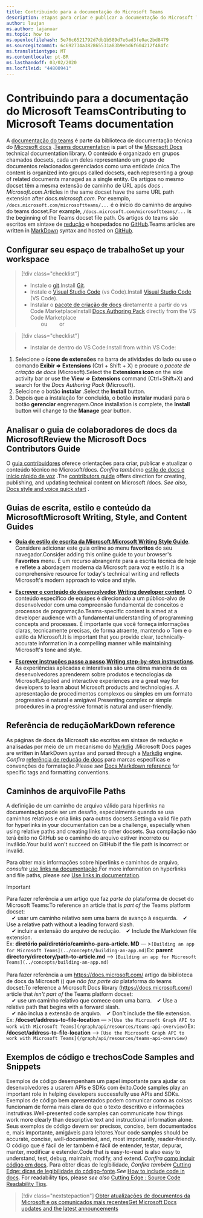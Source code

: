 ```yaml
---
title: Contribuindo para a documentação do Microsoft Teams
description: etapas para criar e publicar a documentação do Microsoft Teams
author: laujan
ms.author: lajanuar
ms.topic: how to
ms.openlocfilehash: 5e76c6521792d7db1b589d7e6ad3fe0ac2bd8479
ms.sourcegitcommit: 6c692734a382865531a83b9ebd6f604212f484fc
ms.translationtype: MT
ms.contentlocale: pt-BR
ms.lasthandoff: 03/02/2020
ms.locfileid: "44800941"
---
```

# <a name="contributing-to-microsoft-teams-documentation"></a><span data-ttu-id="54ab2-103">Contribuindo para a documentação do Microsoft Teams</span><span class="sxs-lookup"><span data-stu-id="54ab2-103">Contributing to Microsoft Teams documentation</span></span>

<span data-ttu-id="54ab2-104">A [documentação do teams](/microsoftteams/platform/overview) é parte da biblioteca de documentação técnica do [Microsoft docs](https://docs.microsoft.com/) .</span><span class="sxs-lookup"><span data-stu-id="54ab2-104">[Teams documentation](/microsoftteams/platform/overview) is part of the [Microsoft Docs](https://docs.microsoft.com/) technical documentation library.</span></span> <span data-ttu-id="54ab2-105">O conteúdo é organizado em grupos chamados docsets, cada um deles representando um grupo de documentos relacionados gerenciados como uma entidade única.</span><span class="sxs-lookup"><span data-stu-id="54ab2-105">The content is organized into groups called docsets, each representing a group of related documents managed as a single entity.</span></span> <span data-ttu-id="54ab2-106">Os artigos no mesmo docset têm a mesma extensão de caminho de URL após *docs <span></span> . Microsoft.com*.</span><span class="sxs-lookup"><span data-stu-id="54ab2-106">Articles in the same docset have the same URL path extension after *docs<span></span>.microsoft.com*.</span></span>  <span data-ttu-id="54ab2-107">Por exemplo, `/docs.microsoft.com/microsoftteams/...` é o início do caminho de arquivo do teams docset.</span><span class="sxs-lookup"><span data-stu-id="54ab2-107">For example,  `/docs.microsoft.com/microsoftteams/...`   is the beginning of the Teams docset file path.</span></span> <span data-ttu-id="54ab2-108">Os artigos do teams são escritos em sintaxe de [redução](#markdown-reference) e hospedados no [GitHub](https://github.com/MicrosoftDocs/msteams-docs/tree/master/msteams-platform).</span><span class="sxs-lookup"><span data-stu-id="54ab2-108">Teams articles are written in  [MarkDown](#markdown-reference) syntax and hosted on [GitHub](https://github.com/MicrosoftDocs/msteams-docs/tree/master/msteams-platform).</span></span>

## <a name="set-up-your-workspace"></a><span data-ttu-id="54ab2-109">Configurar seu espaço de trabalho</span><span class="sxs-lookup"><span data-stu-id="54ab2-109">Set up your workspace</span></span>

> [!div class="checklist"]
>
> * <span data-ttu-id="54ab2-110">Instale o [git](https://git-scm.com/book/en/v2/Getting-Started-Installing-Git).</span><span class="sxs-lookup"><span data-stu-id="54ab2-110">Install [Git](https://git-scm.com/book/en/v2/Getting-Started-Installing-Git).</span></span>
> * <span data-ttu-id="54ab2-111">Instale o [Visual Studio Code](https://code.visualstudio.com/) (vs Code).</span><span class="sxs-lookup"><span data-stu-id="54ab2-111">Install [Visual Studio Code](https://code.visualstudio.com/) (VS Code).</span></span>
> * <span data-ttu-id="54ab2-112">Instalar o [pacote de criação de docs](https://marketplace.visualstudio.com/items?itemName=docsmsft.docs-authoring-pack) diretamente a partir do vs Code Marketplace</span><span class="sxs-lookup"><span data-stu-id="54ab2-112">Install [Docs Authoring Pack](https://marketplace.visualstudio.com/items?itemName=docsmsft.docs-authoring-pack) directly from the VS Code Marketplace</span></span>
<br><span data-ttu-id="54ab2-113">&emsp;&emsp;ou</span><span class="sxs-lookup"><span data-stu-id="54ab2-113">&emsp;&emsp; or</span></span>

> [!div class="checklist"]
>
> * <span data-ttu-id="54ab2-114">Instalar de dentro do VS Code:</span><span class="sxs-lookup"><span data-stu-id="54ab2-114">Install from within VS Code:</span></span>

   1. <span data-ttu-id="54ab2-115">Selecione o **ícone de extensões** na barra de atividades do lado ou use o comando **Exibir => Extensions** (Ctrl + Shift + X) e procure o *pacote de criação de docs* (Microsoft).</span><span class="sxs-lookup"><span data-stu-id="54ab2-115">Select the **Extensions icon** on the side activity bar or use the **View => Extensions** command (Ctrl+Shift+X) and search for the *Docs Authoring Pack* (Microsoft).</span></span>
   1. <span data-ttu-id="54ab2-116">Selecione o botão **instalar** .</span><span class="sxs-lookup"><span data-stu-id="54ab2-116">Select the **Install** button.</span></span>
   1. <span data-ttu-id="54ab2-117">Depois que a instalação for concluída, o botão **instalar** mudará para o botão **gerenciar** engrenagem.</span><span class="sxs-lookup"><span data-stu-id="54ab2-117">Once installation is complete, the **Install** button will change to the **Manage** gear button.</span></span>

## <a name="review-the-microsoft-docs-contributors-guide"></a><span data-ttu-id="54ab2-118">Analisar o guia de colaboradores de docs da Microsoft</span><span class="sxs-lookup"><span data-stu-id="54ab2-118">Review the Microsoft Docs Contributors Guide</span></span>

<span data-ttu-id="54ab2-119">O [guia contribuidores](/contribute) oferece orientações para criar, publicar e atualizar o conteúdo técnico no Microsoft/docs. *Confira também*o [estilo de docs e início rápido de voz](/contribute/style-quick-start) .</span><span class="sxs-lookup"><span data-stu-id="54ab2-119">The [contributors guide](/contribute) offers direction for creating, publishing, and updating technical content on Microsoft /docs. *See also*, [Docs style and voice quick start](/contribute/style-quick-start) .</span></span>

## <a name="microsoft-writing-style-and-content-guides"></a><span data-ttu-id="54ab2-120">Guias de escrita, estilo e conteúdo da Microsoft</span><span class="sxs-lookup"><span data-stu-id="54ab2-120">Microsoft Writing, Style, and Content Guides</span></span>

* <span data-ttu-id="54ab2-121">**[Guia de estilo de escrita da Microsoft](/style-guide/welcome)**.</span><span class="sxs-lookup"><span data-stu-id="54ab2-121">**[Microsoft Writing Style Guide](/style-guide/welcome)**.</span></span> <span data-ttu-id="54ab2-122">Considere adicionar este guia online ao menu **favoritos** do seu navegador.</span><span class="sxs-lookup"><span data-stu-id="54ab2-122">Consider adding this online guide  to your browser's **Favorites** menu.</span></span> <span data-ttu-id="54ab2-123">É um recurso abrangente para a escrita técnica de hoje e reflete a abordagem moderna da Microsoft para voz e estilo.</span><span class="sxs-lookup"><span data-stu-id="54ab2-123">It is a comprehensive resource for today's technical writing and reflects Microsoft's modern approach to voice and style.</span></span>

* <span data-ttu-id="54ab2-124">**[Escrever o conteúdo do desenvolvedor](/style-guide/developer-content/)**.</span><span class="sxs-lookup"><span data-stu-id="54ab2-124">**[Writing developer content](/style-guide/developer-content/)**.</span></span> <span data-ttu-id="54ab2-125">O conteúdo específico de equipes é direcionado a um público-alvo de desenvolvedor com uma compreensão fundamental de conceitos e processos de programação.</span><span class="sxs-lookup"><span data-stu-id="54ab2-125">Teams-specific content is aimed at a developer audience with a fundamental understanding of programming concepts and processes.</span></span> <span data-ttu-id="54ab2-126">É importante que você forneça informações claras, tecnicamente precisas, de forma atraente, mantendo o Tom e o estilo da Microsoft.</span><span class="sxs-lookup"><span data-stu-id="54ab2-126">It is important that you provide clear, technically-accurate information in a compelling manner while maintaining Microsoft's tone and style.</span></span>

* <span data-ttu-id="54ab2-127">**[Escrever instruções passo a passo](/style-guide/procedures-instructions/writing-step-by-step-instructions)**.</span><span class="sxs-lookup"><span data-stu-id="54ab2-127">**[Writing step-by-step instructions](/style-guide/procedures-instructions/writing-step-by-step-instructions)**.</span></span> <span data-ttu-id="54ab2-128">As experiências aplicadas e interativas são uma ótima maneira de os desenvolvedores aprenderem sobre produtos e tecnologias da Microsoft.</span><span class="sxs-lookup"><span data-stu-id="54ab2-128">Applied and interactive experiences are a great way for developers to learn about Microsoft products and technologies.</span></span> <span data-ttu-id="54ab2-129">A apresentação de procedimentos complexos ou simples em um formato progressivo é natural e amigável.</span><span class="sxs-lookup"><span data-stu-id="54ab2-129">Presenting complex or simple procedures in a progressive format is natural and user-friendly.</span></span>

## <a name="markdown-reference"></a><span data-ttu-id="54ab2-130">Referência de redução</span><span class="sxs-lookup"><span data-stu-id="54ab2-130">MarkDown reference</span></span>

 <span data-ttu-id="54ab2-131">As páginas de docs da Microsoft são escritas em sintaxe de redução e analisadas por meio de um mecanismo do [Markdig](https://github.com/lunet-io/markdig) .</span><span class="sxs-lookup"><span data-stu-id="54ab2-131">Microsoft Docs pages are written in MarkDown syntax and parsed through a [Markdig](https://github.com/lunet-io/markdig) engine.</span></span> <span data-ttu-id="54ab2-132">*Confira* [referência de redução de docs](/contribute/markdown-reference) para marcas específicas e convenções de formatação.</span><span class="sxs-lookup"><span data-stu-id="54ab2-132">Please *see* [Docs Markdown reference](/contribute/markdown-reference) for specific tags and formatting conventions.</span></span>

## <a name="file-paths"></a><span data-ttu-id="54ab2-133">Caminhos de arquivo</span><span class="sxs-lookup"><span data-stu-id="54ab2-133">File Paths</span></span>

<span data-ttu-id="54ab2-134">A definição de um caminho de arquivo válido para hiperlinks na documentação pode ser um desafio, especialmente quando se usa caminhos relativos e cria links para outros docsets.</span><span class="sxs-lookup"><span data-stu-id="54ab2-134">Setting a valid file path for hyperlinks in your documentation can be a challenge, especially when using relative paths and creating links to other docsets.</span></span>  <span data-ttu-id="54ab2-135">Sua compilação não terá êxito no GitHub se o caminho do arquivo estiver incorreto ou inválido.</span><span class="sxs-lookup"><span data-stu-id="54ab2-135">Your build won't succeed on GitHub if the file path is incorrect or invalid.</span></span>

<span data-ttu-id="54ab2-136">Para obter mais informações sobre hiperlinks e caminhos de arquivo, *consulte* [use links na documentação](/contribute/how-to-write-links).</span><span class="sxs-lookup"><span data-stu-id="54ab2-136">For more information on  hyperlinks and file paths, please *see* [Use links in documentation](/contribute/how-to-write-links).</span></span>

>[!IMPORTANT]
> <span data-ttu-id="54ab2-137">Para fazer referência a um artigo que faz *parte da* plataforma de docset do Microsoft Teams:</span><span class="sxs-lookup"><span data-stu-id="54ab2-137">To reference an article that is *part of* the Teams platform docset:</span></span><br>
> <span data-ttu-id="54ab2-138">&emsp;&#x2714; usar um caminho relativo sem uma barra de avanço à esquerda.</span><span class="sxs-lookup"><span data-stu-id="54ab2-138">&emsp;&#x2714; Use a relative path without a leading forward slash.</span></span><br>
> <span data-ttu-id="54ab2-139">&emsp;&#x2714; incluir a extensão do arquivo de redução.</span><span class="sxs-lookup"><span data-stu-id="54ab2-139">&emsp;&#x2714; Include the Markdown file extension.</span></span><br>
><span data-ttu-id="54ab2-140">Ex: **diretório pai/diretório/caminho-para-article. MD** — >`[Building an app for Microsoft Teams](../concepts/building-an-app.md)`</span><span class="sxs-lookup"><span data-stu-id="54ab2-140">Ex:  **parent directory/directory/path-to-article.md** —> `[Building an app for Microsoft Teams](../concepts/building-an-app.md)`</span></span> <br><br>
> <span data-ttu-id="54ab2-141">Para fazer referência a um <https://docs.microsoft.com/> artigo da biblioteca de docs da Microsoft () que *não faz parte da* plataforma do teams docset:</span><span class="sxs-lookup"><span data-stu-id="54ab2-141">To reference a Microsoft Docs library (<https://docs.microsoft.com/>) article that *isn't part of* the Teams platform docset:</span></span><br>
> <span data-ttu-id="54ab2-142">&emsp;&#x2714; use um caminho relativo que comece com uma barra.</span><span class="sxs-lookup"><span data-stu-id="54ab2-142">&emsp;&#x2714; Use a relative path that begins with a forward slash.</span></span><br>
> <span data-ttu-id="54ab2-143">&emsp;&#x2714; não inclua a extensão de arquivo.</span><span class="sxs-lookup"><span data-stu-id="54ab2-143">&emsp;&#x2714; Don't include the file extension.</span></span> <br> <span data-ttu-id="54ab2-144">Ex: **/docset/address-to-file-location** — >`[Use the Microsoft Graph API to work with Microsoft Teams](/graph/api/resources/teams-api-overview)`</span><span class="sxs-lookup"><span data-stu-id="54ab2-144">Ex:  **/docset/address-to-file-location** —> `[Use the Microsoft Graph API to work with Microsoft Teams](/graph/api/resources/teams-api-overview)`</span></span>
>

## <a name="code-samples-and-snippets"></a><span data-ttu-id="54ab2-145">Exemplos de código e trechos</span><span class="sxs-lookup"><span data-stu-id="54ab2-145">Code Samples and Snippets</span></span>

<span data-ttu-id="54ab2-146">Exemplos de código desempenham um papel importante para ajudar os desenvolvedores a usarem APIs e SDKs com êxito.</span><span class="sxs-lookup"><span data-stu-id="54ab2-146">Code samples play an important role in helping developers successfully use APIs and SDKs.</span></span> <span data-ttu-id="54ab2-147">Exemplos de código bem apresentados podem comunicar como as coisas funcionam de forma mais clara do que o texto descritivo e informações instrutivas.</span><span class="sxs-lookup"><span data-stu-id="54ab2-147">Well-presented code samples can communicate how things work more clearly than descriptive text and instructional information alone.</span></span> <span data-ttu-id="54ab2-148">Seus exemplos de código devem ser precisos, conciso, bem documentados e, mais importante, amigáveis para leitores.</span><span class="sxs-lookup"><span data-stu-id="54ab2-148">Your code samples should be accurate, concise, well-documented, and, most importantly, reader-friendly.</span></span> <span data-ttu-id="54ab2-149">O código que é fácil de ler também é fácil de entender, testar, depurar, manter, modificar e estender.</span><span class="sxs-lookup"><span data-stu-id="54ab2-149">Code that is easy-to-read is also easy to understand, test, debug, maintain, modify, and extend.</span></span> <span data-ttu-id="54ab2-150">*Confira* [como incluir código em docs](/contribute/code-in-docs). Para obter dicas de legibilidade, *Confira também* [Cutting Edge: dicas de legibilidade do código-fonte](/archive/msdn-magazine/2014/october/cutting-edge-source-code-readability-tips).</span><span class="sxs-lookup"><span data-stu-id="54ab2-150">*See* [How to include code in docs](/contribute/code-in-docs). For readability tips, please *see also* [Cutting Edge : Source Code Readability Tips](/archive/msdn-magazine/2014/october/cutting-edge-source-code-readability-tips).</span></span>

> [!div class="nextstepaction"]
> [<span data-ttu-id="54ab2-151">Obter atualizações de documentos da Microsoft e os comunicados mais recentes</span><span class="sxs-lookup"><span data-stu-id="54ab2-151">Get Microsoft Docs updates and the latest announcements</span></span>](/teamblog)

